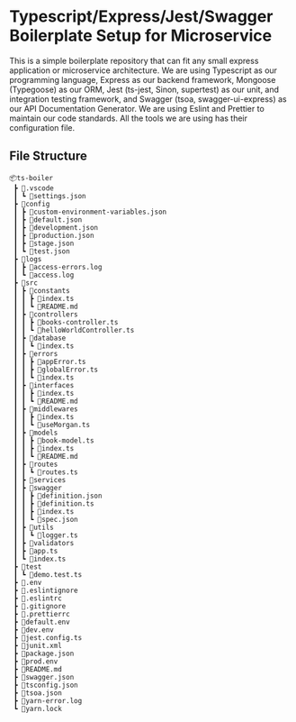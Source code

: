 # Typescript/Express/Jest/Swagger Boilerplate Setup for Microservice

This is a simple boilerplate repository that can fit any small express application or microservice architecture. We are using Typescript as our programming language, Express as our backend framework, Mongoose (Typegoose) as our ORM, Jest (ts-jest, Sinon, supertest) as our unit, and integration testing framework, and Swagger (tsoa, swagger-ui-express) as our API Documentation Generator. We are using Eslint and Prettier to maintain our code standards. All the tools we are using has their configuration file.

## File Structure

```
📦ts-boiler
 ┣ 📂.vscode
 ┃ ┗ 📜settings.json
 ┣ 📂config
 ┃ ┣ 📜custom-environment-variables.json
 ┃ ┣ 📜default.json
 ┃ ┣ 📜development.json
 ┃ ┣ 📜production.json
 ┃ ┣ 📜stage.json
 ┃ ┗ 📜test.json
 ┣ 📂logs
 ┃ ┣ 📜access-errors.log
 ┃ ┗ 📜access.log
 ┣ 📂src
 ┃ ┣ 📂constants
 ┃ ┃ ┣ 📜index.ts
 ┃ ┃ ┗ 📜README.md
 ┃ ┣ 📂controllers
 ┃ ┃ ┣ 📜books-controller.ts
 ┃ ┃ ┗ 📜helloWorldController.ts
 ┃ ┣ 📂database
 ┃ ┃ ┗ 📜index.ts
 ┃ ┣ 📂errors
 ┃ ┃ ┣ 📜appError.ts
 ┃ ┃ ┣ 📜globalError.ts
 ┃ ┃ ┗ 📜index.ts
 ┃ ┣ 📂interfaces
 ┃ ┃ ┣ 📜index.ts
 ┃ ┃ ┗ 📜README.md
 ┃ ┣ 📂middlewares
 ┃ ┃ ┣ 📜index.ts
 ┃ ┃ ┗ 📜useMorgan.ts
 ┃ ┣ 📂models
 ┃ ┃ ┣ 📜book-model.ts
 ┃ ┃ ┣ 📜index.ts
 ┃ ┃ ┗ 📜README.md
 ┃ ┣ 📂routes
 ┃ ┃ ┗ 📜routes.ts
 ┃ ┣ 📂services
 ┃ ┣ 📂swagger
 ┃ ┃ ┣ 📜definition.json
 ┃ ┃ ┣ 📜definition.ts
 ┃ ┃ ┣ 📜index.ts
 ┃ ┃ ┗ 📜spec.json
 ┃ ┣ 📂utils
 ┃ ┃ ┗ 📜logger.ts
 ┃ ┣ 📂validators
 ┃ ┣ 📜app.ts
 ┃ ┗ 📜index.ts
 ┣ 📂test
 ┃ ┗ 📜demo.test.ts
 ┣ 📜.env
 ┣ 📜.eslintignore
 ┣ 📜.eslintrc
 ┣ 📜.gitignore
 ┣ 📜.prettierrc
 ┣ 📜default.env
 ┣ 📜dev.env
 ┣ 📜jest.config.ts
 ┣ 📜junit.xml
 ┣ 📜package.json
 ┣ 📜prod.env
 ┣ 📜README.md
 ┣ 📜swagger.json
 ┣ 📜tsconfig.json
 ┣ 📜tsoa.json
 ┣ 📜yarn-error.log
 ┗ 📜yarn.lock
```